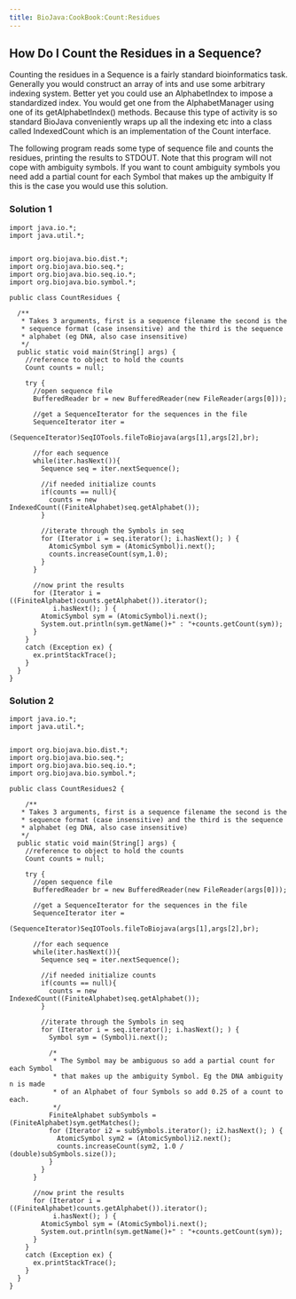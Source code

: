 ```yaml
---
title: BioJava:CookBook:Count:Residues
---
```


How Do I Count the Residues in a Sequence?
------------------------------------------

Counting the residues in a Sequence is a fairly standard bioinformatics
task. Generally you would construct an array of ints and use some
arbitrary indexing system. Better yet you could use an AlphabetIndex to
impose a standardized index. You would get one from the AlphabetManager
using one of its getAlphabetIndex() methods. Because this type of
activity is so standard BioJava conveniently wraps up all the indexing
etc into a class called IndexedCount which is an implementation of the
Count interface.

The following program reads some type of sequence file and counts the
residues, printing the results to STDOUT. Note that this program will
not cope with ambiguity symbols. If you want to count ambiguity symbols
you need add a partial count for each Symbol that makes up the ambiguity
If this is the case you would use this solution.

### Solution 1

    import java.io.*;
    import java.util.*;


    import org.biojava.bio.dist.*;
    import org.biojava.bio.seq.*;
    import org.biojava.bio.seq.io.*;
    import org.biojava.bio.symbol.*;

    public class CountResidues {

      /**
       * Takes 3 arguments, first is a sequence filename the second is the
       * sequence format (case insensitive) and the third is the sequence
       * alphabet (eg DNA, also case insensitive)
       */
      public static void main(String[] args) {
        //reference to object to hold the counts
        Count counts = null;

        try {
          //open sequence file
          BufferedReader br = new BufferedReader(new FileReader(args[0]));

          //get a SequenceIterator for the sequences in the file
          SequenceIterator iter =
              (SequenceIterator)SeqIOTools.fileToBiojava(args[1],args[2],br);

          //for each sequence
          while(iter.hasNext()){
            Sequence seq = iter.nextSequence();

            //if needed initialize counts
            if(counts == null){
              counts = new IndexedCount((FiniteAlphabet)seq.getAlphabet());
            }

            //iterate through the Symbols in seq
            for (Iterator i = seq.iterator(); i.hasNext(); ) {
              AtomicSymbol sym = (AtomicSymbol)i.next();
              counts.increaseCount(sym,1.0);
            }
          }

          //now print the results
          for (Iterator i = ((FiniteAlphabet)counts.getAlphabet()).iterator();
               i.hasNext(); ) {
            AtomicSymbol sym = (AtomicSymbol)i.next();
            System.out.println(sym.getName()+" : "+counts.getCount(sym));
          }
        }
        catch (Exception ex) {
          ex.printStackTrace();
        }
      }
    }

### Solution 2

    import java.io.*;
    import java.util.*;


    import org.biojava.bio.dist.*;
    import org.biojava.bio.seq.*;
    import org.biojava.bio.seq.io.*;
    import org.biojava.bio.symbol.*;

    public class CountResidues2 {

        /**
       * Takes 3 arguments, first is a sequence filename the second is the
       * sequence format (case insensitive) and the third is the sequence
       * alphabet (eg DNA, also case insensitive)
       */
      public static void main(String[] args) {
        //reference to object to hold the counts
        Count counts = null;

        try {
          //open sequence file
          BufferedReader br = new BufferedReader(new FileReader(args[0]));

          //get a SequenceIterator for the sequences in the file
          SequenceIterator iter =
              (SequenceIterator)SeqIOTools.fileToBiojava(args[1],args[2],br);

          //for each sequence
          while(iter.hasNext()){
            Sequence seq = iter.nextSequence();

            //if needed initialize counts
            if(counts == null){
              counts = new IndexedCount((FiniteAlphabet)seq.getAlphabet());
            }

            //iterate through the Symbols in seq
            for (Iterator i = seq.iterator(); i.hasNext(); ) {
              Symbol sym = (Symbol)i.next();

              /*
               * The Symbol may be ambiguous so add a partial count for each Symbol
               * that makes up the ambiguity Symbol. Eg the DNA ambiguity n is made
               * of an Alphabet of four Symbols so add 0.25 of a count to each.
               */
              FiniteAlphabet subSymbols = (FiniteAlphabet)sym.getMatches();
              for (Iterator i2 = subSymbols.iterator(); i2.hasNext(); ) {
                AtomicSymbol sym2 = (AtomicSymbol)i2.next();
                counts.increaseCount(sym2, 1.0 / (double)subSymbols.size());
              }
            }
          }

          //now print the results
          for (Iterator i = ((FiniteAlphabet)counts.getAlphabet()).iterator();
               i.hasNext(); ) {
            AtomicSymbol sym = (AtomicSymbol)i.next();
            System.out.println(sym.getName()+" : "+counts.getCount(sym));
          }
        }
        catch (Exception ex) {
          ex.printStackTrace();
        }
      }
    }

